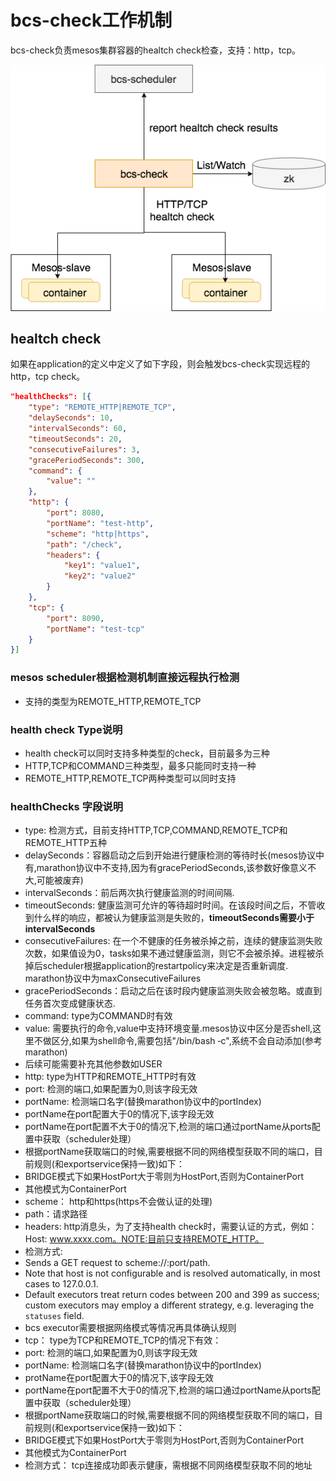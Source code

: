 # bcs-check工作机制

bcs-check负责mesos集群容器的healtch check检查，支持：http，tcp。

![bcs-check.png](./images/bcs-check.png)

## healtch check
如果在application的定义中定义了如下字段，则会触发bcs-check实现远程的http，tcp check。
```json
"healthChecks": [{
    "type": "REMOTE_HTTP|REMOTE_TCP",
    "delaySeconds": 10,
    "intervalSeconds": 60,
    "timeoutSeconds": 20,
    "consecutiveFailures": 3,
    "gracePeriodSeconds": 300,
    "command": {
        "value": ""
    },
    "http": {
        "port": 8080,
        "portName": "test-http",
        "scheme": "http|https",
        "path": "/check",
        "headers": {
            "key1": "value1",
            "key2": "value2"
        }
    },
    "tcp": {
        "port": 8090,
        "portName": "test-tcp"
    }
}]
```

### mesos scheduler根据检测机制直接远程执行检测

* 支持的类型为REMOTE_HTTP,REMOTE_TCP

### health check Type说明

* health check可以同时支持多种类型的check，目前最多为三种
* HTTP,TCP和COMMAND三种类型，最多只能同时支持一种
* REMOTE_HTTP,REMOTE_TCP两种类型可以同时支持

### **healthChecks 字段说明**

* type: 检测方式，目前支持HTTP,TCP,COMMAND,REMOTE_TCP和REMOTE_HTTP五种
* delaySeconds：容器启动之后到开始进行健康检测的等待时长(mesos协议中有,marathon协议中不支持,因为有gracePeriodSeconds,该参数好像意义不大,可能被废弃)
* intervalSeconds：前后两次执行健康监测的时间间隔.
* timeoutSeconds: 健康监测可允许的等待超时时间。在该段时间之后，不管收到什么样的响应，都被认为健康监测是失败的，**timeoutSeconds需要小于intervalSeconds**
* consecutiveFailures: 在一个不健康的任务被杀掉之前，连续的健康监测失败次数，如果值设为0，tasks如果不通过健康监测，则它不会被杀掉。进程被杀掉后scheduler根据application的restartpolicy来决定是否重新调度. marathon协议中为maxConsecutiveFailures
* gracePeriodSeconds：启动之后在该时段内健康监测失败会被忽略。或直到任务首次变成健康状态.
* command: type为COMMAND时有效
* value: 需要执行的命令,value中支持环境变量.mesos协议中区分是否shell,这里不做区分,如果为shell命令,需要包括"/bin/bash ‐c",系统不会自动添加(参考marathon)
* 后续可能需要补充其他参数如USER
* http: type为HTTP和REMOTE_HTTP时有效
* port: 检测的端口,如果配置为0,则该字段无效
* portName: 检测端口名字(替换marathon协议中的portIndex)
* portName在port配置大于0的情况下,该字段无效
* portName在port配置不大于0的情况下,检测的端口通过portName从ports配置中获取（scheduler处理）
* 根据portName获取端口的时候,需要根据不同的网络模型获取不同的端口，目前规则(和exportservice保持一致)如下：
* BRIDGE模式下如果HostPort大于零则为HostPort,否则为ContainerPort
* 其他模式为ContainerPort
* scheme： http和https(https不会做认证的处理)
* path：请求路径
* headers: http消息头，为了支持health check时，需要认证的方式，例如：Host: www.xxxx.com。NOTE:目前只支持REMOTE_HTTP。
* 检测方式:
*  Sends a GET request to scheme://<host>:port/path.
*  Note that host is not configurable and is resolved automatically, in most cases to 127.0.0.1.
*  Default executors treat return codes between 200 and 399 as success; custom executors may employ a different strategy, e.g. leveraging the `statuses` field.
*  bcs executor需要根据网络模式等情况再具体确认规则
* tcp： type为TCP和REMOTE_TCP的情况下有效：
* port: 检测的端口,如果配置为0,则该字段无效
* portName: 检测端口名字(替换marathon协议中的portIndex)
* protName在port配置大于0的情况下,该字段无效
* portName在port配置不大于0的情况下,检测的端口通过portName从ports配置中获取（scheduler处理）
* 根据portName获取端口的时候,需要根据不同的网络模型获取不同的端口，目前规则(和exportservice保持一致)如下：
* BRIDGE模式下如果HostPort大于零则为HostPort,否则为ContainerPort
* 其他模式为ContainerPort
* 检测方式： tcp连接成功即表示健康，需根据不同网络模型获取不同的地址